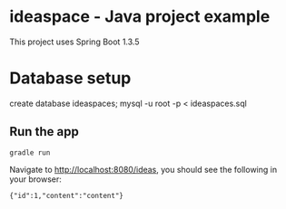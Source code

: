 # ideaspace - Java project example
This project uses Spring Boot 1.3.5

# Database setup
  create database ideaspaces;
  mysql -u root -p < ideaspaces.sql

## Run the app
    gradle run

Navigate to [http://localhost:8080/ideas](http://localhost:8080/ideas), you should see the following in your browser:

    {"id":1,"content":"content"}
